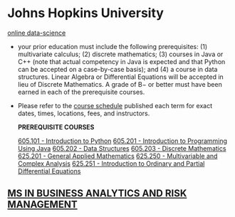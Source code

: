 # Johns Hopkins University

[online data-science](https://ep.jhu.edu/programs-and-courses/programs/data-science)



* your prior education must include the following prerequisites: \(1\) multivariate calculus; \(2\) discrete mathematics; \(3\) courses in Java or C++ \(note that actual competency in Java is expected and that Python can be accepted on a case-by-case basis\); and \(4\) a course in data structures. Linear Algebra or Differential Equations will be accepted in lieu of Discrete Mathematics. A grade of B− or better must have been earned in each of the prerequisite courses.
* Please refer to the [course schedule](http://apps.ep.jhu.edu/schedule/search?program=Data%20Science) published each term for exact dates, times, locations, fees, and instructors.

  **PREREQUISITE COURSES**

  [605.101 - Introduction to Python](https://ep.jhu.edu/programs-and-courses/605.101-introduction-to-python)   [605.201 - Introduction to Programming Using Java](https://ep.jhu.edu/programs-and-courses/605.201-introduction-to-programming-using-java)   [605.202 - Data Structures](https://ep.jhu.edu/programs-and-courses/605.202-data-structures)   [605.203 - Discrete Mathematics](https://ep.jhu.edu/programs-and-courses/605.203-discrete-mathematics)   [625.201 - General Applied Mathematics](https://ep.jhu.edu/programs-and-courses/625.201-general-applied-mathematics)   [625.250 - Multivariable and Complex Analysis](https://ep.jhu.edu/programs-and-courses/625.250-multivariable-and-complex-analysis)   [625.251 - Introduction to Ordinary and Partial Differential Equations](https://ep.jhu.edu/programs-and-courses/625.251-introduction-to-ordinary-and-partial-differential-equations)  



## [MS IN BUSINESS ANALYTICS AND RISK MANAGEMENT](https://carey.jhu.edu/programs/master-science/ms-business-analytics-risk-management/)

